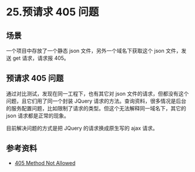 # 25.预请求 405 问题
## <a name="situation"></a> 场景
一个项目中存放了一个静态 json 文件，另外一个域名下获取这个 json 文件，发送 get 请求，请求报 405。

## 预请求 405 问题
通过对比测试，发现在同一工程下，也有其它对 json 文件的请求，但都没有这个问题，且它们用了同一个封装 JQuery 请求的方法。查询资料，很多情况是后台的服务配置问题，比如限制了请求的类型。但这个无法解释同一域名下，其它的 json 请求都是正常的现象。

目前解决问题的方式是把 JQuery 的请求换成原生写的 ajax 请求。

## 参考资料
- [405 Method Not Allowed][url-mdn-405]

[url-repository-images]:https://xxholic.github.io/segment/images

[url-mdn-405]:https://developer.mozilla.org/en-US/docs/Web/HTTP/Status/405





